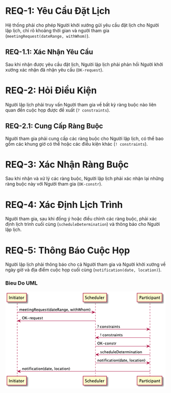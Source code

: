 <!-- # REQ-1: Yêu Cầu Đặt Lịch-->
<treqs-element id="c9a45c6e085a11efb56c32bd8644677e" type="requirement">

# REQ-1: Yêu Cầu Đặt Lịch
Hệ thống phải cho phép Người khởi xướng gửi yêu cầu đặt lịch cho Người lập lịch, chỉ rõ khoảng thời gian và người tham gia (`meetingRequest(dateRange, withWhom)`).
</treqs-element>

<!-- 1.1  ## REQ-1.1: Xác Nhận Yêu Cầu -->
<treqs-element id="adc02ab4086411ef8c3432bd8644677e" type="requirement">

## REQ-1.1: Xác Nhận Yêu Cầu
Sau khi nhận được yêu cầu đặt lịch, Người lập lịch phải phản hồi Người khởi xướng xác nhận đã nhận yêu cầu (`OK-request`).
<treqs-link type="parent" target="c9a45c6e085a11efb56c32bd8644677e" />
</treqs-element>

<!-- # REQ-2: Hỏi Điều Kiện -->
<treqs-element id="f81e9b0e086411efbe2a32bd8644677e" type="requirement">

# REQ-2: Hỏi Điều Kiện
Người lập lịch phải truy vấn Người tham gia về bất kỳ ràng buộc nào liên quan đến cuộc họp được đề xuất (`? constraints`).
</treqs-element>

<!-- ## REQ-2.1: Cung Cấp Ràng Buộc -->
<treqs-element id="522e2924086611ef95ed32bd8644677e" type="requirement">

## REQ-2.1: Cung Cấp Ràng Buộc
Người tham gia phải cung cấp các ràng buộc cho Người lập lịch, có thể bao gồm các khung giờ có thể hoặc các điều kiện khác (`! constraints`).
<treqs-link type="parent" target="f81e9b0e086411efbe2a32bd8644677e" />
</treqs-element>

<!-- # REQ-3: Xác Nhận Ràng Buộc -->
<treqs-element id="57770870086511efb70632bd8644677e" type="requirement">

# REQ-3: Xác Nhận Ràng Buộc
Sau khi nhận và xử lý các ràng buộc, Người lập lịch phải xác nhận lại những ràng buộc này với Người tham gia (`OK-constr`).
</treqs-element>

<!-- # REQ-4: Xác Định Lịch Trình -->
<treqs-element id="5c3f188e086511efaedb32bd8644677e" type="requirement">

# REQ-4: Xác Định Lịch Trình
Người tham gia, sau khi đồng ý hoặc điều chỉnh các ràng buộc, phải xác định lịch trình cuối cùng (`scheduleDetermination`) và thông báo cho Người lập lịch.
</treqs-element>

<!-- # REQ-5: Thông Báo Cuộc Họp -->
<treqs-element id="5f85e73e086511efb56432bd8644677e" type="requirement">

# REQ-5: Thông Báo Cuộc Họp
Người lập lịch phải thông báo cho cả Người tham gia và Người khởi xướng về ngày giờ và địa điểm cuộc họp cuối cùng (`notification(date, location)`).
</treqs-element>

<treqs-element id="8dd284e4513c11ed97c08adebfb72d7e22222" type="information">

### Bieu Do UML
<!--
![invite_meeting](invite_meeting.png)
-->
![treqs create details](invite_meeting.png)
</treqs-element>